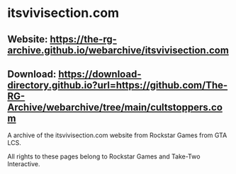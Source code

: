 # itsvivisection.com

## Website: https://the-rg-archive.github.io/webarchive/itsvivisection.com

## Download: https://download-directory.github.io?url=https://github.com/The-RG-Archive/webarchive/tree/main/cultstoppers.com

A archive of the itsvivisection.com website from Rockstar Games from GTA LCS.

All rights to these pages belong to Rockstar Games and Take-Two Interactive.
